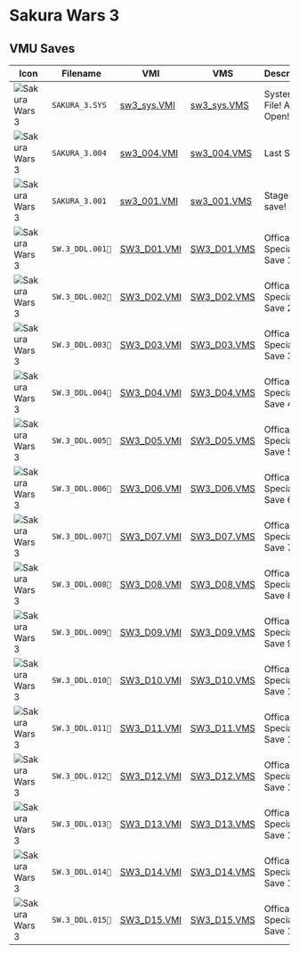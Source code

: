 # Sakura Wars 3

## VMU Saves

| Icon | Filename | VMI | VMS | Description |
|------|----------|-----|-----|-------------|
| ![Sakura Wars 3](../icons/SAKURA_3.SYS.GIF) | `SAKURA_3.SYS` | [sw3_sys.VMI](sw3_sys.VMI) | [sw3_sys.VMS](sw3_sys.VMS) | System File! All Open!
| ![Sakura Wars 3](../icons/SAKURA_3.004.GIF) | `SAKURA_3.004` | [sw3_004.VMI](sw3_004.VMI) | [sw3_004.VMS](sw3_004.VMS) | Last Save!
| ![Sakura Wars 3](../icons/SAKURA_3.001.GIF) | `SAKURA_3.001` | [sw3_001.VMI](sw3_001.VMI) | [sw3_001.VMS](sw3_001.VMS) | Stage 9 save!
| ![Sakura Wars 3](../icons/SW.3_DDL.001.GIF) | `SW.3_DDL.001` | [SW3_D01.VMI](SW3_D01.VMI) | [SW3_D01.VMS](SW3_D01.VMS) | Offical Site Special Save 1
| ![Sakura Wars 3](../icons/SW.3_DDL.002.GIF) | `SW.3_DDL.002` | [SW3_D02.VMI](SW3_D02.VMI) | [SW3_D02.VMS](SW3_D02.VMS) | Offical Site Special Save 2
| ![Sakura Wars 3](../icons/SW.3_DDL.003.GIF) | `SW.3_DDL.003` | [SW3_D03.VMI](SW3_D03.VMI) | [SW3_D03.VMS](SW3_D03.VMS) | Offical Site Special Save 3
| ![Sakura Wars 3](../icons/SW.3_DDL.004.GIF) | `SW.3_DDL.004` | [SW3_D04.VMI](SW3_D04.VMI) | [SW3_D04.VMS](SW3_D04.VMS) | Offical Site Special Save 4
| ![Sakura Wars 3](../icons/SW.3_DDL.005.GIF) | `SW.3_DDL.005` | [SW3_D05.VMI](SW3_D05.VMI) | [SW3_D05.VMS](SW3_D05.VMS) | Offical Site Special Save 5
| ![Sakura Wars 3](../icons/SW.3_DDL.006.GIF) | `SW.3_DDL.006` | [SW3_D06.VMI](SW3_D06.VMI) | [SW3_D06.VMS](SW3_D06.VMS) | Offical Site Special Save 6
| ![Sakura Wars 3](../icons/SW.3_DDL.007.GIF) | `SW.3_DDL.007` | [SW3_D07.VMI](SW3_D07.VMI) | [SW3_D07.VMS](SW3_D07.VMS) | Offical Site Special Save 7
| ![Sakura Wars 3](../icons/SW.3_DDL.008.GIF) | `SW.3_DDL.008` | [SW3_D08.VMI](SW3_D08.VMI) | [SW3_D08.VMS](SW3_D08.VMS) | Offical Site Special Save 8
| ![Sakura Wars 3](../icons/SW.3_DDL.009.GIF) | `SW.3_DDL.009` | [SW3_D09.VMI](SW3_D09.VMI) | [SW3_D09.VMS](SW3_D09.VMS) | Offical Site Special Save 9
| ![Sakura Wars 3](../icons/SW.3_DDL.010.GIF) | `SW.3_DDL.010` | [SW3_D10.VMI](SW3_D10.VMI) | [SW3_D10.VMS](SW3_D10.VMS) | Offical Site Special Save 10
| ![Sakura Wars 3](../icons/SW.3_DDL.011.GIF) | `SW.3_DDL.011` | [SW3_D11.VMI](SW3_D11.VMI) | [SW3_D11.VMS](SW3_D11.VMS) | Offical Site Special Save 11
| ![Sakura Wars 3](../icons/SW.3_DDL.012.GIF) | `SW.3_DDL.012` | [SW3_D12.VMI](SW3_D12.VMI) | [SW3_D12.VMS](SW3_D12.VMS) | Offical Site Special Save 12
| ![Sakura Wars 3](../icons/SW.3_DDL.013.GIF) | `SW.3_DDL.013` | [SW3_D13.VMI](SW3_D13.VMI) | [SW3_D13.VMS](SW3_D13.VMS) | Offical Site Special Save 13
| ![Sakura Wars 3](../icons/SW.3_DDL.014.GIF) | `SW.3_DDL.014` | [SW3_D14.VMI](SW3_D14.VMI) | [SW3_D14.VMS](SW3_D14.VMS) | Offical Site Special Save 14
| ![Sakura Wars 3](../icons/SW.3_DDL.015.GIF) | `SW.3_DDL.015` | [SW3_D15.VMI](SW3_D15.VMI) | [SW3_D15.VMS](SW3_D15.VMS) | Offical Site Special Save 15
